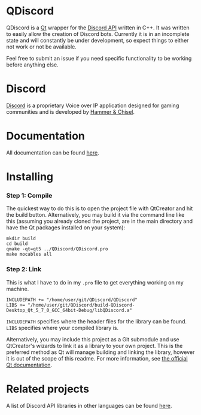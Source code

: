 # QDiscord

QDiscord is a [Qt](https://www.qt.io/) wrapper for the [Discord API](https://discordapp.com/developers/docs) written in C++.
It was written to easily allow the creation of Discord bots.
Currently it is in an incomplete state and will constantly be under development, so expect things to either not work or not be available.

Feel free to submit an issue if you need specific functionality to be working before anything else.

# Discord

[Discord](https://discordapp.com) is a proprietary Voice over IP application designed for gaming communities and is developed by [Hammer & Chisel](https://discordapp.com/company).

# Documentation

All documentation can be found [here](http://george99g.github.io/QDiscord).

# Installing

### Step 1: Compile

The quickest way to do this is to open the project file with QtCreator and hit the build button.
Alternatively, you may build it via the command line like this (assuming you already cloned the project, are in the main directory and have the Qt packages installed on your system):
```
mkdir build
cd build
qmake -qt=qt5 ../QDiscord/QDiscord.pro
make mocables all
```

### Step 2: Link

This is what I have to do in my `.pro` file to get everything working on my machine.
```
INCLUDEPATH += "/home/user/git/QDiscord/QDiscord"
LIBS += "/home/user/git/QDiscord/build-QDiscord-Desktop_Qt_5_7_0_GCC_64bit-Debug/libQDiscord.a"
```

`INCLUDEPATH` specifies where the header files for the library can be found.
`LIBS` specifies where your compiled library is.

Alternatively, you may include this project as a Git submodule and use QtCreator's wizards to link it as a library to your own project.
This is the preferred method as Qt will manage building and linking the library, however it is out of the scope of this readme.
For more information, see [the official Qt documentation](http://doc.qt.io/qtcreator/creator-project-qmake-libraries.html).

# Related projects

A list of Discord API libraries in other languages can be found [here](https://discordapi.com/unofficial/libs.html).
